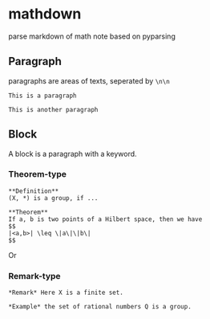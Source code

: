 # mathdown
parse markdown of math note based on pyparsing

## Paragraph

paragraphs are areas of texts, seperated by `\n\n`

```
This is a paragraph

This is another paragraph
```

## Block
A block is a paragraph with a keyword.


### Theorem-type
```
**Definition**
(X, *) is a group, if ...
```

```
**Theorem**
If a, b is two points of a Hilbert space, then we have
$$
|<a,b>| \leq \|a\|\|b\|
$$
```

Or

### Remark-type
```
*Remark* Here X is a finite set.
```

```
*Example* the set of rational numbers Q is a group.
```

